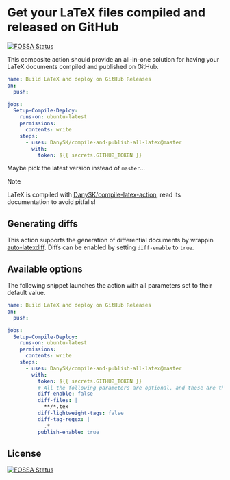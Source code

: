 # Get your LaTeX files compiled and released on GitHub
[![FOSSA Status](https://app.fossa.com/api/projects/git%2Bgithub.com%2FDanySK%2Fcompile-and-publish-all-latex.svg?type=shield)](https://app.fossa.com/projects/git%2Bgithub.com%2FDanySK%2Fcompile-and-publish-all-latex?ref=badge_shield)


This composite action should provide an all-in-one solution for having your LaTeX documents compiled and published on GitHub.

```yaml
name: Build LaTeX and deploy on GitHub Releases
on:
  push:

jobs:
  Setup-Compile-Deploy:
    runs-on: ubuntu-latest
    permissions:
      contents: write
    steps:
      - uses: DanySK/compile-and-publish-all-latex@master
        with:
          token: ${{ secrets.GITHUB_TOKEN }}
```

Maybe pick the latest version instead of `master`...

> [!NOTE]  
> LaTeX is compiled with [DanySK/compile-latex-action](https://github.com/DanySK/compile-latex-action?tab=readme-ov-file#compile-latex-action), read its documentation to avoid pitfalls!

## Generating diffs

This action supports the generation of differential documents by wrappin [auto-latexdiff](https://github.com/DanySK/auto-latexdiff).
Diffs can be enabled by setting `diff-enable` to `true`.

## Available options

The following snippet launches the action with all parameters set to their default value.

```yaml
name: Build LaTeX and deploy on GitHub Releases
on:
  push:

jobs:
  Setup-Compile-Deploy:
    runs-on: ubuntu-latest
    permissions:
      contents: write
    steps:
      - uses: DanySK/compile-and-publish-all-latex@master
        with:
          token: ${{ secrets.GITHUB_TOKEN }}
          # All the following parameters are optional, and these are their default values
          diff-enable: false
          diff-files: |
            **/*.tex
          diff-lightweight-tags: false
          diff-tag-regex: |
            .*
          publish-enable: true
```

## License
[![FOSSA Status](https://app.fossa.com/api/projects/git%2Bgithub.com%2FDanySK%2Fcompile-and-publish-all-latex.svg?type=large)](https://app.fossa.com/projects/git%2Bgithub.com%2FDanySK%2Fcompile-and-publish-all-latex?ref=badge_large)
